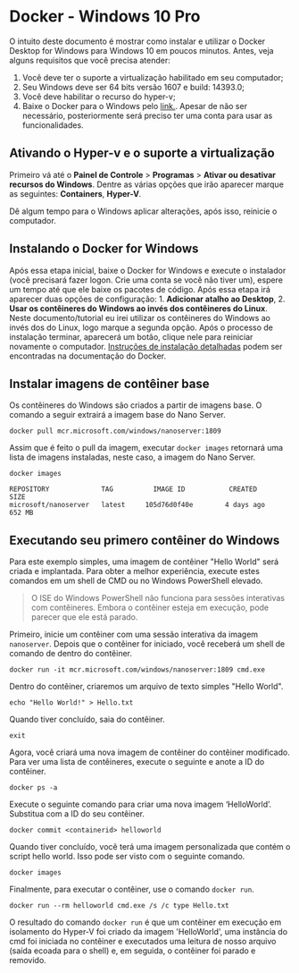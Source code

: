 # Docker - Windows 10 Pro

O intuito deste documento é mostrar como instalar e utilizar o Docker Desktop for Windows para Windows 10 em poucos minutos. Antes, veja alguns requisitos que você precisa atender:

  1. Você deve ter o suporte a virtualização habilitado em seu computador;
  2. Seu Windows deve ser 64 bits versão 1607 e build: 14393.0;
  3. Você deve habilitar o recurso do hyper-v;
  4. Baixe o Docker para o Windows pelo [link.](https://download.docker.com/win/stable/Docker%20for%20Windows%20Installer.exe). Apesar de não ser necessário, posteriormente será preciso ter uma conta para usar as funcionalidades.

## Ativando o Hyper-v e o suporte a virtualização

Primeiro vá até o **Painel de Controle** > **Programas** > **Ativar ou desativar recursos do Windows**. Dentre as várias opções que irão aparecer marque as seguintes: **Containers**, **Hyper-V**.

Dê algum tempo para o Windows aplicar alterações, após isso, reinicie o computador.

## Instalando o Docker for Windows

Após essa etapa inicial, baixe o Docker for Windows e execute o instalador (você precisará fazer logon. Crie uma conta se você não tiver um), espere um tempo até que ele baixe os pacotes de código. Após essa etapa irá aparecer duas opções de configuração: 1. **Adicionar atalho ao Desktop**, 2. **Usar os contêineres do Windows ao invés dos contêineres do Linux**. Neste documento/tutorial eu irei utilizar os contêineres do Windows ao invés dos do Linux, logo marque a segunda opção. Após o processo de instalação terminar, aparecerá um botão, clique nele para reiniciar novamente o computador. [Instruções de instalação detalhadas](https://docs.docker.com/docker-for-windows/install/) podem ser encontradas na documentação do Docker. 

## Instalar imagens de contêiner base

Os contêineres do Windows são criados a partir de imagens base. O comando a seguir extrairá a imagem base do Nano Server.

```
docker pull mcr.microsoft.com/windows/nanoserver:1809
```

Assim que é feito o pull da imagem, executar `docker images` retornará uma lista de imagens instaladas, neste caso, a imagem do Nano Server.

```
docker images

REPOSITORY             TAG          IMAGE ID           CREATED        SIZE
microsoft/nanoserver   latest     105d76d0f40e        4 days ago     652 MB
```

## Executando seu primero contêiner do Windows

Para este exemplo simples, uma imagem de contêiner "Hello World" será criada e implantada. Para obter a melhor experiência, execute estes comandos em um shell de CMD ou no Windows PowerShell elevado.

>O ISE do Windows PowerShell não funciona para sessões interativas com contêineres. Embora o contêiner esteja em execução, pode parecer que ele está parado.

Primeiro, inicie um contêiner com uma sessão interativa da imagem `nanoserver`. Depois que o contêiner for iniciado, você receberá um shell de comando de dentro do contêiner.

```
docker run -it mcr.microsoft.com/windows/nanoserver:1809 cmd.exe
```

Dentro do contêiner, criaremos um arquivo de texto simples "Hello World".

```
echo "Hello World!" > Hello.txt
```

Quando tiver concluído, saia do contêiner.

```
exit
```

Agora, você criará uma nova imagem de contêiner do contêiner modificado. Para ver uma lista de contêineres, execute o seguinte e anote a ID do contêiner.

```
docker ps -a
```

Execute o seguinte comando para criar uma nova imagem ‘HelloWorld’. Substitua com a ID do seu contêiner.

```
docker commit <containerid> helloworld
```

Quando tiver concluído, você terá uma imagem personalizada que contém o script hello world. Isso pode ser visto com o seguinte comando.

```
docker images
```

Finalmente, para executar o contêiner, use o comando `docker run`.

```
docker run --rm helloworld cmd.exe /s /c type Hello.txt
```

O resultado do comando `docker run` é que um contêiner em execução em isolamento do Hyper-V foi criado da imagem 'HelloWorld', uma instância do cmd foi iniciada no contêiner e executados uma leitura de nosso arquivo (saída ecoada para o shell) e, em seguida, o contêiner foi parado e removido.


















